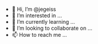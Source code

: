 - 👋 Hi, I’m @jegeiss
- 👀 I’m interested in ...
- 🌱 I’m currently learning ...
- 💞️ I’m looking to collaborate on ...
- 📫 How to reach me ...

<!---
This is my test work repository for viewing, cloning and editing work-based repos. 
--->
